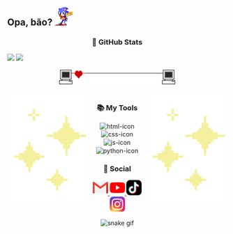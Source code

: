 <h2>Opa, bão? <img width="42" height="42" src="sonicspinring.gif"</h2>
  
<h3 align="center">&#x1F9D9; GitHub Stats</h3>
  
<img height="180" src="https://github-readme-stats.vercel.app/api?username=polluxastre&show_icons=true&theme=radical&count_private=true"> <img height="120" src="https://github-readme-stats.vercel.app/api/top-langs/?username=polluxastre&layout=compact&langs_count=16&theme=radical">
  
<div align="center">
<img alt="separador-pic" src="separador-pc.gif">
  </div>
  
<div align="center"> 
  <div style="display: inline_block"><br>
    <img align="left" height="250" alt="coding-time" src="giphy.gif">
    <img align="right" height="250" alt="coding-time" src="giphy.gif">
    <h3 align="center">&#x1F4DA; My Tools</h3>
    <img align="center" height="30" width="40" alt="html-icon" src="https://cdn.jsdelivr.net/gh/devicons/devicon/icons/html5/html5-plain.svg">
    <img align="center" height="30" width="40" alt="css-icon" src="https://cdn.jsdelivr.net/gh/devicons/devicon/icons/css3/css3-plain.svg">
    <img align="center" height="30" width="40" alt="js-icon"  src="https://cdn.jsdelivr.net/gh/devicons/devicon/icons/javascript/javascript-original.svg">
    <img align= "center" height="30" width="40" alt="python-icon" src="https://cdn.jsdelivr.net/gh/devicons/devicon/icons/python/python-original.svg"/>
      </div>
  
 <h3 align="center">&#x1F427; Social</h3>
    <a href = "mailto: polluxastre@gmail.com">
      <img width="35" src="gmail.png">
    </a>
    <a href = "https://www.youtube.com/@polluxastre/">
      <img width="35" src="youtube.png">
    </a>
    <a href = "https://www.tiktok.com/@progasmr">
      <img width="35" src="tiktok.png">
    </a>
    <a href = "https://www.instagram.com/polluxastre/">
      <img width="35" src="Instagram.png">
    </a>
    
![snake gif](https://github.com/polluxastre/polluxastre/blob/output/github-contribution-grid-snake.svg)
